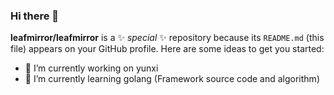 
### Hi there 👋


**leafmirror/leafmirror** is a ✨ _special_ ✨ repository because its `README.md` (this file) appears on your GitHub profile.
Here are some ideas to get you started:
- 🔭 I’m currently working on yunxi
- 🌱 I’m currently learning golang (Framework source code and algorithm)


